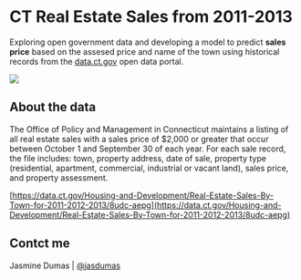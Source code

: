 # CT Real Estate Sales from 2011-2013

Exploring open government data and developing a model to predict **sales price** based on the assesed price and name of the town using historical records from the [data.ct.gov](data.ct.gov) open data portal.

![](http://i.giphy.com/3o6Mb9dFLx0lZsqncI.gif)

## About the data

The Office of Policy and Management in Connecticut maintains a listing of all real estate sales with a sales price of $2,000 or greater that occur between October 1 and September 30 of each year. For each sale record, the file includes: town, property address, date of sale, property type (residential, apartment, commercial, industrial or vacant land), sales price, and property assessment. 

[https://data.ct.gov/Housing-and-Development/Real-Estate-Sales-By-Town-for-2011-2012-2013/8udc-aepg](https://data.ct.gov/Housing-and-Development/Real-Estate-Sales-By-Town-for-2011-2012-2013/8udc-aepg)

## Contct me

Jasmine Dumas | [@jasdumas](https://twitter.com/jasdumas)